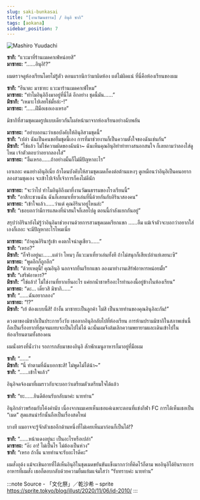 ```yaml
---
slug: saki-bunkasai
title: "[งานวัฒนธรรม] / อินุอิ ซากิ"
tags: [aokana]
sidebar_position: 7
---
```


![Mashiro Yuudachi](https://res.cloudinary.com/kagamiweb/image/upload/v1631463910/blog/aokana/saki-bunkasai.jpg)

<!-- truncate -->

**ซากิ:** “แวะมาที่ร้านเมดคาเฟ่หน่อยสิ”  
**มาซายะ:** “……อินุอิ!?”

ผมตรวจดูห้องเรียนโดยไม่รู้ตัว
ตอนแรกนึกว่ามาผิดห้อง แต่ไม่ผิดแน่ ที่นี่คือห้องเรียนของผม

**ซากิ:** “ฮินาตะ มาซายะ แวะมาร้านเมดคาเฟ่ไหม”  
**มาซายะ:** “ทำไมอินุอิถึงมาอยู่ที่นี่ได้ อีกอย่าง ชุดนี้มัน……”  
**มิซากิ:** “เหมาะไปเลยใช่มั้ยล่ะ-!”  
**มาซายะ:** “……ฝีมือเธอเองเหรอ”

มิซากิที่สวมชุดเมดรูปแบบเดียวกันโผล่หน้ามาจากห้องเรียนอย่างฉับพลัน

**มาซายะ:** “อย่าบอกนะว่าเธอบังคับให้อินุอิสวมชุดนี้”  
**ซากิ:** “เปล่า ฉันเป็นคนขอยืมชุดนี้เอง การที่มาช่วยงานก็เป็นความตั้งใจของฉันเช่นกัน”  
**มิซากิ:** “ใช่แล้ว ไม่ใช่ความผิดของฉันน้า~ ฉันเห็นคุณอินุอิทำท่าทางสนอกสนใจ ก็เลยถามว่าลองใส่ดูไหม เจ้าตัวตอบว่าอยากลองใส่”  
**มาซายะ:** “งั้นเหรอ……ถ้าอย่างนั้นก็ไม่มีปัญหาอะไร”

เอาเถอะ คนอย่างอินุอิเนี่ย ถ้าโดนบังคับให้สวมชุดเมดก็คงต่อต้านแหงๆ
ดูเหมือนว่าอินุอิเป็นคนอยากลองสวมชุดเอง จะเข้าไปเจ้ากี้เจ้าการก็คงไม่ดีนัก

**มาซายะ:** “จะว่าไป ทำไมอินุอิถึงมาที่งานวัฒนธรรมของโรงเรียนนี้”  
**ซากิ:** “อาสึกะชวนฉัน ฉันก็เลยมาเที่ยวเล่นที่นี่ด้วยกันกับอิรินาสองคน”  
**มาซายะ:** “เข้าใจแล้ว……ว่าแต่ คุณอิรินาอยู่ไหนล่ะ”  
**ซากิ:** “เธอบอกว่ามีการแสดงที่น่าสนใจก็เลยไปดู ตอนนี้กำลังแยกกันอยู่”  

สรุปว่าอิรินายังไม่รู้ว่าอินุอิมาช่วยงานด้วยการสวมชุดเมดเรียกแขก
……อืม แม้เจ้าตัวจะบอกว่าอยากใส่เองก็เถอะ จะมีปัญหาอะไรไหมเนี่ย

**มาซายะ:** “ถ้าคุณอิรินารู้เข้า คงตกใจน่าดูเชียว……”  
**ซากิ:** “เหรอ?”  
**มิซากิ:** “ก็จริงอยู่นะ……แต่ว่า ไหนๆ ก็แวะมาเที่ยวเล่นทั้งที ถ้าไม่สนุกก็เสียเปล่าแย่เลยนะซิ”  
**มาซายะ:** “พูดอีกก็ถูกอีก”  
**มิซากิ:** “ด้วยเหตุนี้! คุณอินุอิ นอกจากยืนเรียกแขก ลองมาทำงานเสิร์ฟอาหารหน่อยมั้ย”  
**ซากิ:** “เสริฟอาหาร?”  
**มิซากิ:** “ใช่แล้ว! ไม่ใช่งานที่ยากเย็นอะไร แค่ยกน้ำชาหรืออะไรทำนองนี้อยู่ข้างในห้องเรียน”  
**มาซายะ:** “ดะ… เดี๋ยวสิ มิซากิ……”  
**ซากิ:** “……ฉันอยากลอง”  
**มาซายะ:** “!?”  
**มิซากิ:** “เย้ ต้องแบบนี้สิ! ถ้างั้น มาซายะเป็นลูกค้า ไม่สิ เป็นนายท่านของคุณอินุอิละกัน!”

ดวงตาของมิซากิเป็นประกายวิ้งวับ เธอลากอินุอิกลับไปที่ห้องเรียน
การห้ามปรามมิซากิในสภาพเช่นนี้ถือเป็นเรื่องยากที่สุดจนแทบจะเป็นไปไม่ได้ ฉะนั้นผมจึงล้มเลิกความพยายามและเดินเข้าไปในห้องเรียนตามทั้งสองคน

ผมนั่งตรงที่นั่งว่าง รอการกลับมาของอินุอิ
สักพักเมนูอาหารก็มาอยู่ที่มือผม

**ซากิ:** “……”  
**มิซากิ:** “นี่ ทำตามที่ฉันบอกซะสิ! ไม่พูดไม่ได้น้า~”  
**ซากิ:** “……เข้าใจแล้ว”

อินุอิจดจ้องมาที่ผมราวกับจะบอกว่าเตรียมตัวเตรียมใจได้แล้ว

**ซากิ:** “ยะ……ยินดีต้อนรับกลับมาค่ะ นายท่าน”

อินุอิกล่าวพร้อมกับโค้งคำนับ
เนื่องจากผมเคยเห็นเธอแค่เฉพาะตอนที่แข่งกีฬา FC การได้เห็นเธอเป็น “เมด” สุดแสนน่ารักนั้นถือเป็นเรื่องสดใหม่

บางที ผมอาจจะรู้จักตัวเธออีกด้านหนึ่งที่ไม่เคยเห็นมาก่อนก็เป็นได้!?

**ซากิ:** “……หน้าแดงอยู่นะ เป็นอะไรหรือเปล่า”  
**มาซายะ:** “อ๊ะ อา! ไม่เป็นไร ไม่ต้องเป็นห่วง”  
**ซากิ:** “เหรอ ถ้างั้น นายท่านจะรับอะไรดีคะ”

ผมสั่งอุด้ง แม้จะเขินอายที่ได้เห็นอินุอิในชุดเมดขยันขันแข็งมากกว่าที่คิดไว้ก็ตาม
พออินุอิได้ยินรายการอาหารที่ผมสั่ง เธอก็ตอบกลับด้วยความยิ้มแย้มแจ่มใสว่า “รับทราบค่ะ นายท่าน”

:::note Source - 「文化祭」／乾沙希 – sprite
https://sprite.tokyo/blog/illust/2020/11/06/id-2010/
:::